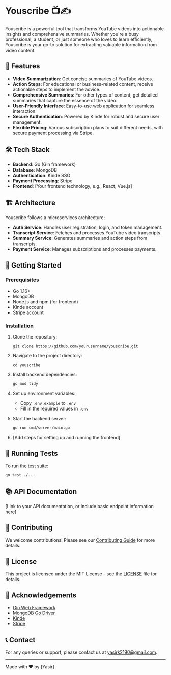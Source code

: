 # Youscribe 📺✍️

<!-- <p align="center">
  <img src="assets/youscribe-logo.png" alt="Youscribe Logo" width="200"/>
</p> -->

Youscribe is a powerful tool that transforms YouTube videos into actionable insights and comprehensive summaries. Whether you're a busy professional, a student, or just someone who loves to learn efficiently, Youscribe is your go-to solution for extracting valuable information from video content.

## 🚀 Features

- **Video Summarization**: Get concise summaries of YouTube videos.
- **Action Steps**: For educational or business-related content, receive actionable steps to implement the advice.
- **Comprehensive Summaries**: For other types of content, get detailed summaries that capture the essence of the video.
- **User-Friendly Interface**: Easy-to-use web application for seamless interaction.
- **Secure Authentication**: Powered by Kinde for robust and secure user management.
- **Flexible Pricing**: Various subscription plans to suit different needs, with secure payment processing via Stripe.

## 🛠️ Tech Stack

- **Backend**: Go (Gin framework)
- **Database**: MongoDB
- **Authentication**: Kinde SSO
- **Payment Processing**: Stripe
- **Frontend**: [Your frontend technology, e.g., React, Vue.js]

## 🏗️ Architecture

Youscribe follows a microservices architecture:

- **Auth Service**: Handles user registration, login, and token management.
- **Transcript Service**: Fetches and processes YouTube video transcripts.
- **Summary Service**: Generates summaries and action steps from transcripts.
- **Payment Service**: Manages subscriptions and processes payments.

## 🚦 Getting Started

### Prerequisites

- Go 1.16+
- MongoDB
- Node.js and npm (for frontend)
- Kinde account
- Stripe account

### Installation

1. Clone the repository:
   ```
   git clone https://github.com/yourusername/youscribe.git
   ```

2. Navigate to the project directory:
   ```
   cd youscribe
   ```

3. Install backend dependencies:
   ```
   go mod tidy
   ```

4. Set up environment variables:
   - Copy `.env.example` to `.env`
   - Fill in the required values in `.env`

5. Start the backend server:
   ```
   go run cmd/server/main.go
   ```

6. [Add steps for setting up and running the frontend]

## 🧪 Running Tests

To run the test suite:

```
go test ./...
```

## 📚 API Documentation

[Link to your API documentation, or include basic endpoint information here]

## 🤝 Contributing

We welcome contributions! Please see our [Contributing Guide](CONTRIBUTING.md) for more details.

## 📄 License

This project is licensed under the MIT License - see the [LICENSE](LICENSE) file for details.

## 👏 Acknowledgements

- [Gin Web Framework](https://github.com/gin-gonic/gin)
- [MongoDB Go Driver](https://github.com/mongodb/mongo-go-driver)
- [Kinde](https://kinde.com/)
- [Stripe](https://stripe.com/)

## 📞 Contact

For any queries or support, please contact us at [yasirk2190@gmail.com](mailto:yasirk2190@gmail.com).

---

Made with ❤️ by [Yasir]
